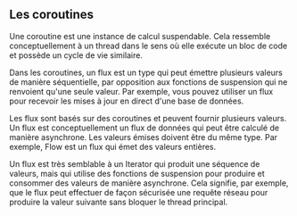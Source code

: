 ## Les coroutines

Une coroutine est une instance de calcul suspendable. Cela ressemble conceptuellement à un thread dans le sens où elle exécute un bloc de code et possède un cycle de vie similaire.

Dans les coroutines, un flux est un type qui peut émettre plusieurs valeurs de manière séquentielle, par opposition aux fonctions de suspension qui ne renvoient qu'une seule valeur. Par exemple, vous pouvez utiliser un flux pour recevoir les mises à jour en direct d'une base de données.

Les flux sont basés sur des coroutines et peuvent fournir plusieurs valeurs. Un flux est conceptuellement un flux de données qui peut être calculé de manière asynchrone. Les valeurs émises doivent être du même type. Par exemple, Flow<Int> est un flux qui émet des valeurs entières.

Un flux est très semblable à un Iterator qui produit une séquence de valeurs, mais qui utilise des fonctions de suspension pour produire et consommer des valeurs de manière asynchrone. Cela signifie, par exemple, que le flux peut effectuer de façon sécurisée une requête réseau pour produire la valeur suivante sans bloquer le thread principal.